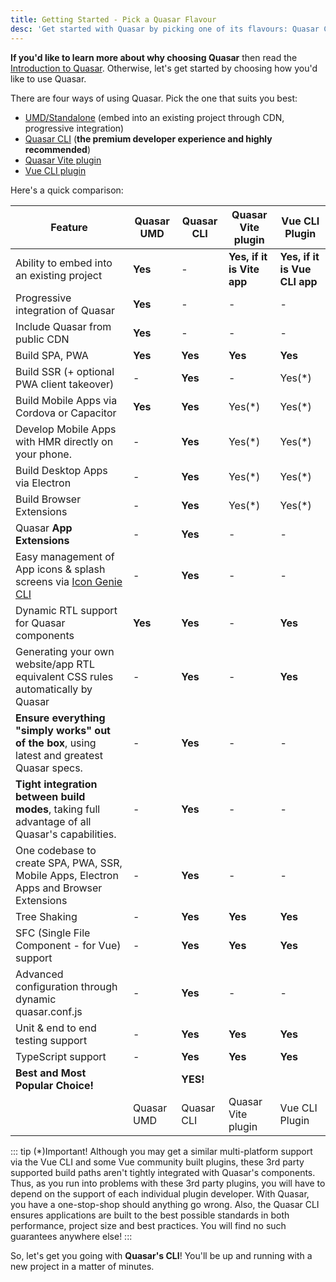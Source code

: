 ```yaml
---
title: Getting Started - Pick a Quasar Flavour
desc: 'Get started with Quasar by picking one of its flavours: Quasar CLI, Vue CLI or UMD'
---
```


**If you'd like to learn more about why choosing Quasar** then read the [Introduction to Quasar](/introduction-to-quasar). Otherwise, let's get started by choosing how you'd like to use Quasar.

There are four ways of using Quasar. Pick the one that suits you best:

- [UMD/Standalone](/start/umd) (embed into an existing project through CDN, progressive integration)
- [Quasar CLI](/start/quasar-cli) (**the premium developer experience and highly recommended**)
- [Quasar Vite plugin](/start/vite-plugin)
- [Vue CLI plugin](/start/vue-cli-plugin)

Here's a quick comparison:

| Feature                                                                                    | Quasar UMD | Quasar CLI | Quasar Vite plugin                  | Vue CLI Plugin |
| ------------------------------------------------------------------------------------------ | -------    | ---------- | ---------------------------- | -------------- |
| Ability to embed into an existing project                                                  | **Yes**    | -          | **Yes, if it is Vite app**   | **Yes, if it is Vue CLI app** |
| Progressive integration of Quasar                                                          | **Yes**    | -          | -                            | - |
| Include Quasar from public CDN                                                             | **Yes**    | -          | -                            | - |
| Build SPA, PWA                                                                             | **Yes**    | **Yes**    | **Yes**                      | **Yes** |
| Build SSR (+ optional PWA client takeover)                                                 | -          | **Yes**    | -                            | Yes(*) |
| Build Mobile Apps via Cordova or Capacitor                                                 | **Yes**    | **Yes**    | Yes(*)                       | Yes(*) |
| Develop Mobile Apps with HMR directly on your phone.                                       | -          | **Yes**    | Yes(*)                       | Yes(*) |
| Build Desktop Apps via Electron                                                            | -          | **Yes**    | Yes(*)                       | Yes(*) |
| Build Browser Extensions                                                                   | -          | **Yes**    | Yes(*)                       | Yes(*) |
| Quasar **App Extensions**                                                                  | -          | **Yes**    | -                            | - |
| Easy management of App icons & splash screens via [Icon Genie CLI](/icongenie/introduction) | -         | **Yes**    | -                            | - |
| Dynamic RTL support for Quasar components                                                  | **Yes**    | **Yes**    | -                            | **Yes** |
| Generating your own website/app RTL equivalent CSS rules automatically by Quasar           | -          | **Yes**    | -                            | **Yes** |
| **Ensure everything "simply works" out of the box**, using latest and greatest Quasar specs.   | -      | **Yes**    | -                            | - |
| **Tight integration between build modes**, taking full advantage of all Quasar's capabilities. | -      | **Yes**    | -                            | - |
| One codebase to create SPA, PWA, SSR, Mobile Apps, Electron Apps and Browser Extensions        | -      | **Yes**    | -                            | - |
| Tree Shaking                                                                               | -          | **Yes**    | **Yes**                      | **Yes** |
| SFC (Single File Component - for Vue) support                                              | -          | **Yes**    | **Yes**                      | **Yes** |
| Advanced configuration through dynamic quasar.conf.js                                      | -          | **Yes**    | -                            | - |
| Unit & end to end testing support                                                          | -          | **Yes**    | **Yes**                      | **Yes** |
| TypeScript support                                                                         | -          | **Yes**    | **Yes**                      | **Yes** |
| **Best and Most Popular Choice!**                                                          |            | **YES!** |                             | |
|                                                                                            | Quasar UMD | Quasar CLI | Quasar Vite plugin                  | Vue CLI Plugin |


::: tip (*)Important!
Although you may get a similar multi-platform support via the Vue CLI and some Vue community built plugins, these 3rd party supported build paths aren't tightly integrated with Quasar's components. Thus, as you run into problems with these 3rd party plugins, you will have to depend on the support of each individual plugin developer. With Quasar, you have a one-stop-shop should anything go wrong. Also, the Quasar CLI ensures applications are built to the best possible standards in both performance, project size and best practices. You will find no such guarantees anywhere else!
:::

So, let's get you going with **Quasar's CLI**! You'll be up and running with a new project in a matter of minutes.

<q-btn push no-caps color="brand-primary" icon-right="launch" label="Install Quasar CLI" to="/quasar-cli/installation" class="q-mt-sm q-mb-lg" />
